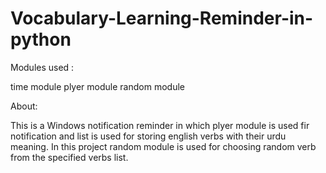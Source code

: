 # Vocabulary-Learning-Reminder-in-python
Modules used :

time module
plyer module
random module

About:

This is a Windows notification reminder in which plyer module is used fir notification and list is used for storing english verbs with their urdu meaning. In this project random module is used for choosing random verb from the specified verbs list.
